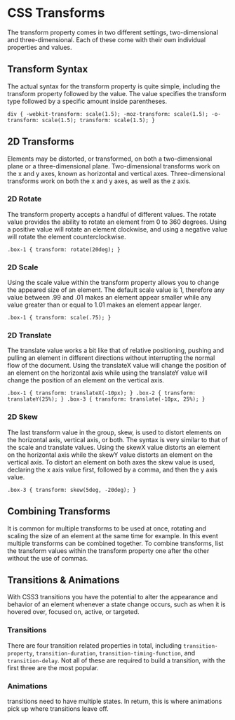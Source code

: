 # CSS Transforms

The transform property comes in two different settings, two-dimensional and three-dimensional. Each of these come with their own individual properties and values.

## Transform Syntax

The actual syntax for the transform property is quite simple, including the transform property followed by the value. The value specifies the transform type followed by a specific amount inside parentheses.

`div {
  -webkit-transform: scale(1.5);
     -moz-transform: scale(1.5);
       -o-transform: scale(1.5);
          transform: scale(1.5);
}`

## 2D Transforms

Elements may be distorted, or transformed, on both a two-dimensional plane or a three-dimensional plane. Two-dimensional transforms work on the x and y axes, known as horizontal and vertical axes. Three-dimensional transforms work on both the x and y axes, as well as the z axis.

### 2D Rotate

The transform property accepts a handful of different values. The rotate value provides the ability to rotate an element from 0 to 360 degrees. Using a positive value will rotate an element clockwise, and using a negative value will rotate the element counterclockwise.

`.box-1 {
  transform: rotate(20deg);
}`

### 2D Scale

Using the scale value within the transform property allows you to change the appeared size of an element. The default scale value is 1, therefore any value between .99 and .01 makes an element appear smaller while any value greater than or equal to 1.01 makes an element appear larger.

`.box-1 {
  transform: scale(.75);
}`

### 2D Translate

The translate value works a bit like that of relative positioning, pushing and pulling an element in different directions without interrupting the normal flow of the document. Using the translateX value will change the position of an element on the horizontal axis while using the translateY value will change the position of an element on the vertical axis.

`.box-1 {
  transform: translateX(-10px);
}
.box-2 {
  transform: translateY(25%);
}
.box-3 {
  transform: translate(-10px, 25%);
}`

### 2D Skew

The last transform value in the group, skew, is used to distort elements on the horizontal axis, vertical axis, or both. The syntax is very similar to that of the scale and translate values. Using the skewX value distorts an element on the horizontal axis while the skewY value distorts an element on the vertical axis. To distort an element on both axes the skew value is used, declaring the x axis value first, followed by a comma, and then the y axis value.

`.box-3 {
  transform: skew(5deg, -20deg);
}`

## Combining Transforms

It is common for multiple transforms to be used at once, rotating and scaling the size of an element at the same time for example. In this event multiple transforms can be combined together. To combine transforms, list the transform values within the transform property one after the other without the use of commas.

## Transitions & Animations

With CSS3 transitions you have the potential to alter the appearance and behavior of an element whenever a state change occurs, such as when it is hovered over, focused on, active, or targeted.

### Transitions

There are four transition related properties in total, including `transition-property`, `transition-duration`, `transition-timing-function`, and `transition-delay`. Not all of these are required to build a transition, with the first three are the most popular.

### Animations

transitions need to have multiple states. In return, this is where animations pick up where transitions leave off.
